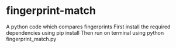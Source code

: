 # fingerprint-match
A python code which compares fingerprints 
First install the required dependencies  using pip install
Then run on terminal using python fingerprint_match.py 
